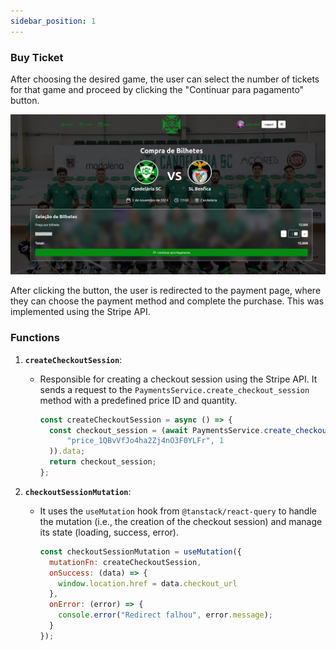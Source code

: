 ```yaml
---
sidebar_position: 1
---
```


### Buy Ticket

After choosing the desired game, the user can select the number of tickets for that game and proceed by clicking the "Continuar para pagamento" button.

![Buy Ticket Image](../../static/img/tickets/buyticket.png)

After clicking the button, the user is redirected to the payment page, where they can choose the payment method and complete the purchase. This was implemented using the Stripe API.

### Functions

1. **`createCheckoutSession`**:
   - Responsible for creating a checkout session using the Stripe API. It sends a request to the `PaymentsService.create_checkout_session` method with a predefined price ID and quantity.
   
     ```javascript
     const createCheckoutSession = async () => {
       const checkout_session = (await PaymentsService.create_checkout_session(
           "price_1QBvVfJo4ha2Zj4nO3F0YLFr", 1
       )).data;
       return checkout_session;
     };
     ```


2. **`checkoutSessionMutation`**:
   - It uses the `useMutation` hook from `@tanstack/react-query` to handle the mutation (i.e., the creation of the checkout session) and manage its state (loading, success, error).
     ```javascript
     const checkoutSessionMutation = useMutation({
       mutationFn: createCheckoutSession,
       onSuccess: (data) => {
         window.location.href = data.checkout_url
       },
       onError: (error) => {
         console.error("Redirect falhou", error.message);
       }
     });
     ```